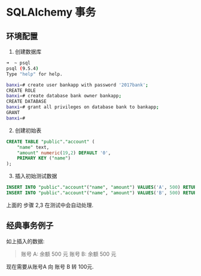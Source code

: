 # SQLAlchemy 事务

## 环境配置
1. 创建数据库

```bash
➜  ~ psql
psql (9.5.4)
Type "help" for help.

banxi=# create user bankapp with password '2017bank';
CREATE ROLE
banxi=# create database bank owner bankapp;
CREATE DATABASE
banxi=# grant all privileges on database bank to bankapp;
GRANT
banxi=#
```

2. 创建初始表

```sql
CREATE TABLE "public"."account" (
    "name" text,
    "amount" numeric(19,2) DEFAULT '0',
    PRIMARY KEY ("name")
);


```

3. 插入初始测试数据

```sql
INSERT INTO "public"."account"("name", "amount") VALUES('A', 500) RETURNING "name", "amount";
INSERT INTO "public"."account"("name", "amount") VALUES('B', 500) RETURNING "name", "amount";
```

上面的 步骤 2,3 在测试中会自动处理.


## 经典事务例子
 如上插入的数据:
 
 >账号 A: 余额 500 元
 账号 B: 余额 500 元
 
 现在需要从账号A 向 账号 B 转 100元.
